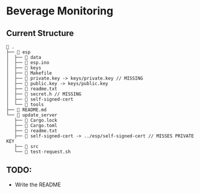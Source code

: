 # Beverage Monitoring

## Current Structure

```
 .
├──  esp
│  ├──  data
│  ├──  esp.ino
│  ├──  keys
│  ├──  Makefile
│  ├──  private.key -> keys/private.key // MISSING
│  ├──  public.key -> keys/public.key
│  ├──  readme.txt 
│  ├──  secret.h // MISSING
│  ├──  self-signed-cert
│  └──  tools
├──  README.md
└──  update_server
   ├──  Cargo.lock
   ├──  Cargo.toml
   ├──  readme.txt
   ├──  self-signed-cert -> ../esp/self-signed-cert // MISSES PRIVATE KEY
   ├──  src
   └──  test-request.sh
```

## TODO: 
- Write the README
